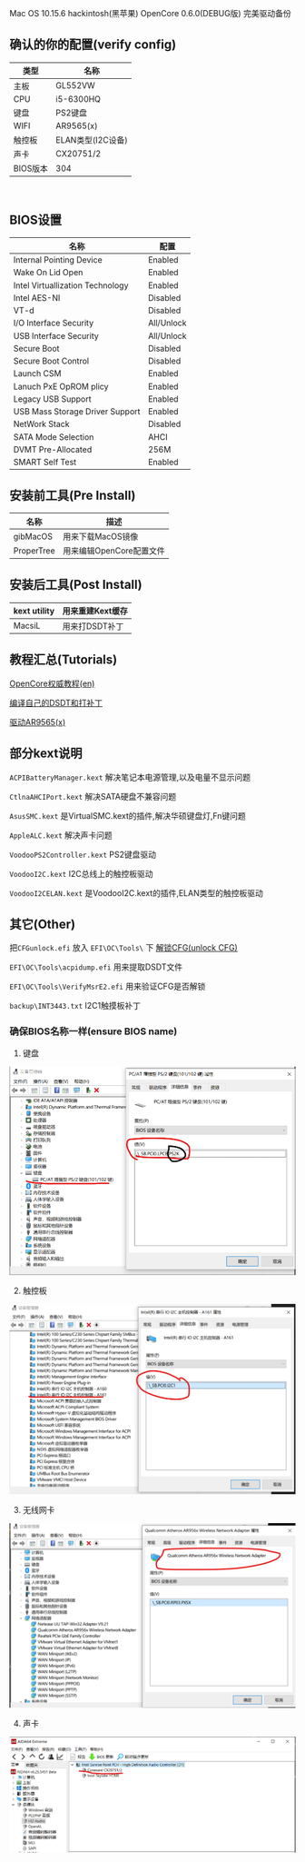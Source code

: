 Mac OS 10.15.6 hackintosh(黑苹果) OpenCore 0.6.0(DEBUG版) 完美驱动备份



## 确认的你的配置(verify config)

| 类型     | 名称              |
| -------- | ----------------- |
| 主板     | GL552VW           |
| CPU      | i5-6300HQ         |
| 键盘     | PS2键盘           |
| WIFI     | AR9565(x)         |
| 触控板   | ELAN类型(I2C设备) |
| 声卡     | CX20751/2         |
| BIOS版本 | 304               |

​	

## BIOS设置

| 名称                             | 配置       |
| -------------------------------- | ---------- |
| Internal Pointing Device         | Enabled    |
| Wake On Lid Open                 | Enabled    |
| Intel Virtuallization Technology | Enabled    |
| Intel AES-NI                     | Disabled   |
| VT-d                             | Disabled   |
| I/O Interface Security           | All/Unlock |
| USB Interface Security           | All/Unlock |
| Secure Boot                      | Disabled   |
| Secure Boot Control              | Disabled   |
| Launch CSM                       | Enabled    |
| Lanuch PxE OpROM plicy           | Enabled    |
| Legacy USB Support               | Enabled    |
| USB Mass Storage Driver Support  | Enabled    |
| NetWork Stack                    | Disabled   |
| SATA Mode Selection              | AHCI       |
| DVMT Pre-Allocated               | 256M       |
| SMART Self Test                  | Enabled    |



## 安装前工具(Pre Install)

| 名称       | 描述                     |
| ---------- | ------------------------ |
| gibMacOS   | 用来下载MacOS镜像        |
| ProperTree | 用来编辑OpenCore配置文件 |



## 安装后工具(Post Install)

| kext utility | 用来重建Kext缓存 |
| ------------ | ---------------- |
| MacsiL       | 用来打DSDT补丁   |



## 教程汇总(Tutorials)

[OpenCore权威教程(en)](https://dortania.github.io/OpenCore-Install-Guide/)

[编译自己的DSDT和打补丁](https://www.tonymacx86.com/threads/guide-patching-laptop-dsdt-ssdts.152573/)

[驱动AR9565(x)](https://www.longzc.cn/index.php/archives/168)



## 部分kext说明

`ACPIBatteryManager.kext` 解决笔记本电源管理,以及电量不显示问题

`CtlnaAHCIPort.kext` 解决SATA硬盘不兼容问题

`AsusSMC.kext` 是VirtualSMC.kext的插件,解决华硕键盘灯,Fn键问题

`AppleALC.kext` 解决声卡问题

`VoodooPS2Controller.kext` PS2键盘驱动

`VoodooI2C.kext` I2C总线上的触控板驱动

`VoodooI2CELAN.kext` 是VoodooI2C.kext的插件,ELAN类型的触控板驱动

## 其它(Other)


 把`CFGunlock.efi` 放入 `EFI\OC\Tools\` 下 [解锁CFG(unlock CFG)](https://www.insanelymac.com/forum/topic/344035-cfglock-unlock-msr-0xe2/)

`EFI\OC\Tools\acpidump.efi` 用来提取DSDT文件

`EFI\OC\Tools\VerifyMsrE2.efi` 用来验证CFG是否解锁

`backup\INT3443.txt` I2C1触摸板补丁

 ###  确保BIOS名称一样(ensure BIOS name)

1. 键盘

![](img\keyboard-bios-name.png)

2. 触控板

![touchpad-bios-name](img\touchpad-bios-name.png)

3. 无线网卡

![wifi-bios-name](img\wifi-bios-name.png)

4. 声卡

![audio-name](img\audio-name.png)